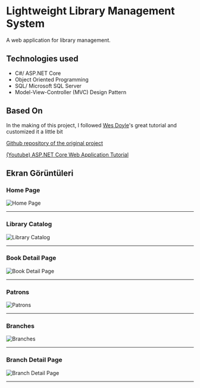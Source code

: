 
# Lightweight Library Management System

A web application for library management.


## Technologies used

- C#/ ASP.NET Core
- Object Oriented Programming
- SQL/ Microsoft SQL Server
- Model-View-Controller (MVC) Design Pattern

  
## Based On

In the making of this project, I followed [Wes Doyle](github.com/wesdoyle)'s great tutorial and customized it a little bit

[Github repository of the original project](https://github.com/wesdoyle/lightlib-lms)

[(Youtube) ASP.NET Core Web Application Tutorial](https://www.youtube.com/watch?v=WTVcLFTgDqs)

  
## Ekran Görüntüleri

### Home Page
![Home Page](https://i.ibb.co/M1XvXLQ/Home-Page.png)
___

### Library Catalog

![Library Catalog](https://i.ibb.co/WKz9dXm/Book-List.png)
___

### Book Detail Page
![Book Detail Page](https://i.ibb.co/hdMkJT1/Book-Detail.png)
___

### Patrons
![Patrons](https://i.ibb.co/3y7B4mp/Patrons.png)
___

### Branches
![Branches](https://i.ibb.co/0f4KzBp/Branches.png)
___

### Branch Detail Page
![Branch Detail Page](https://i.ibb.co/dt8CQHc/Branch-Detail-Page.png)
___